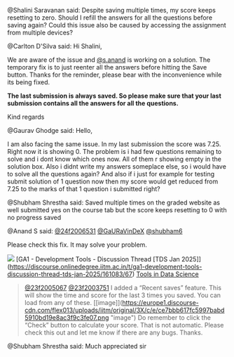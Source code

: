 @Shalini Saravanan said: Despite saving multiple times, my score keeps resetting to zero. Should I refill the answers for all the questions before saving again? Could this issue also be caused by accessing the assignment from multiple devices?


@Carlton D'Silva said: Hi Shalini,


We are aware of the issue and [@s.anand](/u/s.anand) is working on a solution. The temporary fix is to just reenter all the answers before hitting the Save button. Thanks for the reminder, please bear with the inconvenience while its being fixed.


**The last submission is always saved. So please make sure that your last submission contains all the answers for all the questions.**


Kind regards


@Gaurav Ghodge said: Hello,  

I am also facing the same issue. In my last submission the score was 7\.25\. Right now it is showing 0\. The problem is i had few questions remaining to solve and i dont know which ones now. All of them r showing empty in the solution box. Also i didnt write my answers someplace else, so i would have to solve all the questions again? And also if i just for example for testing submit solution of 1 question now then my score would get reduced from 7\.25 to the marks of that 1 question i submitted right?


@Shubham Shrestha said: Saved multiple times on the graded website as well submitted yes on the course tab but the score keeps resetting to 0 with no progress saved


@Anand S said: [@24f2006531](/u/24f2006531) [@GaURaVinDeX](/u/gauravindex) [@shubham6](/u/shubham6)


Please check this fix. It may solve your problem.





![](https://dub1.discourse-cdn.com/flex013/user_avatar/discourse.onlinedegree.iitm.ac.in/s.anand/48/15264_2.png)
[GA1 \- Development Tools \- Discussion Thread \[TDS Jan 2025]](https://discourse.onlinedegree.iitm.ac.in/t/ga1-development-tools-discussion-thread-tds-jan-2025/161083/67) [Tools in Data Science](/c/courses/tds-kb/34)


> [@23f2005067](/u/23f2005067) [@23f2003751](/u/23f2003751) I added a “Recent saves” feature. 
> This will show the time and score for the last 3 times you saved. You can load from any of these. 
>  [\[image]](https://europe1.discourse-cdn.com/flex013/uploads/iitm/original/3X/c/e/ce7bbb617fc5997babd5910bd19e8ac3f9c3fe07.png "image") 
> Do remember to click the “Check” button to calculate your score. That is not automatic. 
> Please check this out and let me know if there are any bugs. Thanks.




@Shubham Shrestha said: Much appreciated sir

